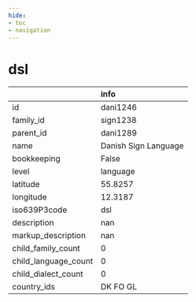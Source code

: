 ```yaml
---
hide:
- toc
- navigation
---
```

# dsl
|                      | info                 |
|:---------------------|:---------------------|
| id                   | dani1246             |
| family_id            | sign1238             |
| parent_id            | dani1289             |
| name                 | Danish Sign Language |
| bookkeeping          | False                |
| level                | language             |
| latitude             | 55.8257              |
| longitude            | 12.3187              |
| iso639P3code         | dsl                  |
| description          | nan                  |
| markup_description   | nan                  |
| child_family_count   | 0                    |
| child_language_count | 0                    |
| child_dialect_count  | 0                    |
| country_ids          | DK FO GL             |